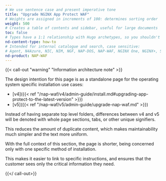 ```yaml
---
# We use sentence case and present imperative tone
title: "Upgrade NGINX App Protect WAF"
# Weights are assigned in increments of 100: determines sorting order
weight: 500
# Creates a table of contents and sidebar, useful for large documents
toc: false
# Types have a 1:1 relationship with Hugo archetypes, so you shouldn't need to change this
nd-content-type: how-to
# Intended for internal catalogue and search, case sensitive:
# Agent, N4Azure, NIC, NIM, NGF, NAP-DOS, NAP-WAF, NGINX One, NGINX+, Solutions, Unit
nd-product: NAP-WAF
---
```


{{< call-out "warning" "Information architecture note" >}}

The design intention for this page is as a standalone page for the operating system specific installation use cases:

- [v4]({{< ref "/nap-waf/v4/admin-guide/install.md#upgrading-app-protect-to-the-latest-version" >}})
- [v5]({{< ref "/nap-waf/v5/admin-guide/upgrade-nap-waf.md" >}})

Instead of having separate top level folders, differences between v4 and v5 will be denoted with whole page sections, tabs, or other unique signifiers.

This reduces the amount of duplicate content, which makes maintainability much simpler and the text more uniform.

With the full context of this section, the page is shorter, being concerned only with one specific method of installation.

This makes it easier to link to specific instructions, and ensures that the customer sees only the critical information they need.

{{</ call-out>}}